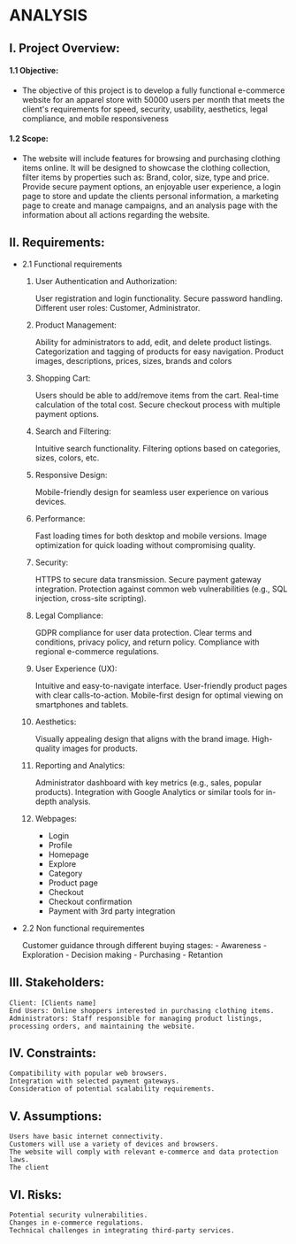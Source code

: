 # ANALYSIS
## I. Project Overview:

#### 1.1 Objective:
*    The objective of this project is to develop a fully functional e-commerce website for an apparel store with 50000 users per month that meets the client's requirements for speed, security, usability, aesthetics, legal compliance, and mobile responsiveness

#### 1.2 Scope:
*    The website will include features for browsing and purchasing clothing items online. It will be designed to showcase the clothing collection, filter items by properties such as: Brand, color, size, type and price. Provide secure payment options, an enjoyable user experience, a login page to store and update the clients personal information, a marketing page to create and manage campaigns, and an analysis page with the information about all actions regarding the website.


## II. Requirements:

*    2.1 Functional requirements
        1. User Authentication and Authorization:

            User registration and login functionality.
            Secure password handling.
            Different user roles: Customer, Administrator.

        2. Product Management:

            Ability for administrators to add, edit, and delete product listings.
            Categorization and tagging of products for easy navigation.
            Product images, descriptions, prices, sizes, brands and colors

        3. Shopping Cart:

            Users should be able to add/remove items from the cart.
            Real-time calculation of the total cost.
            Secure checkout process with multiple payment options.

        4. Search and Filtering:

            Intuitive search functionality.
            Filtering options based on categories, sizes, colors, etc.

        5. Responsive Design:

            Mobile-friendly design for seamless user experience on various devices.

        6. Performance:

            Fast loading times for both desktop and mobile versions.
            Image optimization for quick loading without compromising quality.

        7. Security:

            HTTPS to secure data transmission.
            Secure payment gateway integration.
            Protection against common web vulnerabilities (e.g., SQL injection, cross-site scripting).

        8. Legal Compliance:

            GDPR compliance for user data protection.
            Clear terms and conditions, privacy policy, and return policy.
            Compliance with regional e-commerce regulations.

        9. User Experience (UX):

            Intuitive and easy-to-navigate interface.
            User-friendly product pages with clear calls-to-action.
            Mobile-first design for optimal viewing on smartphones and tablets.

        10. Aesthetics:

            Visually appealing design that aligns with the brand image.
            High-quality images for products.

        11. Reporting and Analytics:

            Administrator dashboard with key metrics (e.g., sales, popular products).
            Integration with Google Analytics or similar tools for in-depth analysis.

        12. Webpages:

            + Login
            + Profile
            + Homepage
            + Explore
            + Category
            + Product page
            + Checkout
            + Checkout confirmation
            + Payment with 3rd party integration

*    2.2 Non functional requirementes

        Customer guidance through different buying stages:
            - Awareness
            - Exploration
            - Decision making
            - Purchasing
            - Retantion


## III. Stakeholders:

    Client: [Clients name]
    End Users: Online shoppers interested in purchasing clothing items.
    Administrators: Staff responsible for managing product listings, processing orders, and maintaining the website.


## IV. Constraints:

    Compatibility with popular web browsers.
    Integration with selected payment gateways.
    Consideration of potential scalability requirements.


## V. Assumptions:

    Users have basic internet connectivity.
    Customers will use a variety of devices and browsers.
    The website will comply with relevant e-commerce and data protection laws.
    The client 

## VI. Risks:

    Potential security vulnerabilities.
    Changes in e-commerce regulations.
    Technical challenges in integrating third-party services.






